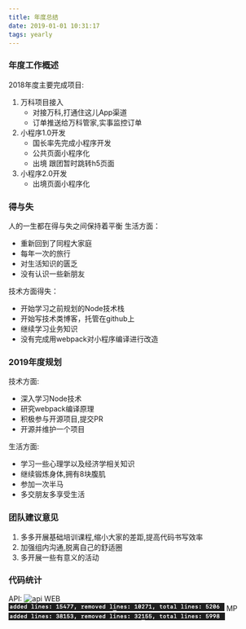 ```yaml
---
title: 年度总结
date: 2019-01-01 10:31:17
tags: yearly
---
```


### 年度工作概述

2018年度主要完成项目:

1. 万科项目接入
    - 对接万科,打通住这儿App渠道
    - 订单推送给万科管家,实事监控订单
2. 小程序1.0开发
    - 国长率先完成小程序开发
    - 公共页面小程序化
    - 出境 跟团暂时跳转h5页面
3. 小程序2.0开发
    - 出境页面小程序化

### 得与失

人的一生都在得与失之间保持着平衡
生活方面：

- 重新回到了同程大家庭
- 每年一次的旅行
- 对生活知识的匮乏
- 没有认识一些新朋友

技术方面得失：

- 开始学习之前规划的Node技术栈
- 开始写技术类博客，托管在github上
- 继续学习业务知识
- 没有完成用webpack对小程序编译进行改造

### 2019年度规划

技术方面:

- 深入学习Node技术
- 研究webpack编译原理
- 积极参与开源项目,提交PR
- 开源并维护一个项目

生活方面:

- 学习一些心理学以及经济学相关知识
- 继续锻炼身体,拥有8块腹肌
- 参加一次半马
- 多交朋友多享受生活

### 团队建议意见

1. 多多开展基础培训课程,缩小大家的差距,提高代码书写效率
2. 加强组内沟通,脱离自己的舒适圈
3. 多开展一些有意义的活动

### 代码统计

API:
![api](../imgs/api.jpge)
WEB
![web](../imgs/web.png)
MP
![mp](../imgs/mp.png)